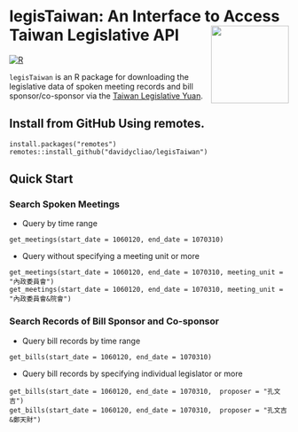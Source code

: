 # legisTaiwan: An Interface to Access Taiwan Legislative API <img src="https://raw.githack.com/davidycliao/figures/master/hexsticker_tw.png" width="140" align="right" /> <br /> 

[![R](https://github.com/davidycliao/legisTaiwan/actions/workflows/r.yml/badge.svg)](https://github.com/davidycliao/legisTaiwan/actions/workflows/r.yml)

`legisTaiwan` is an R package for downloading the legislative data of spoken meeting records and bill sponsor/co-sponsor via the [Taiwan Legislative Yuan](https://www.ly.gov.tw/Home/Index.aspx).


## Install from GitHub Using remotes.

```
install.packages("remotes")
remotes::install_github("davidycliao/legisTaiwan")
```

## Quick Start

### Search Spoken Meetings

- Query by time range
```
get_meetings(start_date = 1060120, end_date = 1070310)
```

- Query without specifying a meeting unit or more

```
get_meetings(start_date = 1060120, end_date = 1070310, meeting_unit = "內政委員會")
get_meetings(start_date = 1060120, end_date = 1070310, meeting_unit = "內政委員會&院會")
```

### Search Records of Bill Sponsor and Co-sponsor

- Query bill records by time range

```
get_bills(start_date = 1060120, end_date = 1070310)
```

- Query bill records by specifying individual legislator or more

```
get_bills(start_date = 1060120, end_date = 1070310,  proposer = "孔文吉")
get_bills(start_date = 1060120, end_date = 1070310,  proposer = "孔文吉&鄭天財")
```




